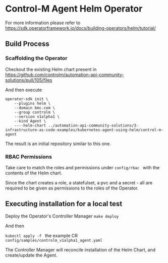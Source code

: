 # Control-M Agent Helm Operator

For more information please refer to
 https://sdk.operatorframework.io/docs/building-operators/helm/tutorial/


## Build Process

### Scaffolding the Operator

Checkout the existing Helm chart present in
 https://github.com/controlm/automation-api-community-solutions/pull/105/files

And then execute

```
operator-sdk init \
    --plugins helm \
    --domain bmc.com \
    --group controlm \
    --version v1alpha1 \
    --kind Agent \
    ----helm-chart ../automation-api-community-solutions/3-infrastructure-as-code-examples/kubernetes-agent-using-helm/control-m-agent
```

The result is an initial repository similar to this one.

### RBAC Permissions

Take care to match the roles and permissions under ```config/rbac ``` with the contents of the Helm chart.

Since the chart creates a role, a statefulset, a pvc and a secret - all are required to be given as permissions to the roles of the Operator.

## Executing installation for a local test 

Deploy the Operator's Controller Manager ```make deploy ```

And then

```kubectl apply -f ``` the example CR ```config/samples/controlm_v1alpha1_agent.yaml ```

The Controller Manager will reconcile installation of the Helm Chart, and create/update the Agent.
